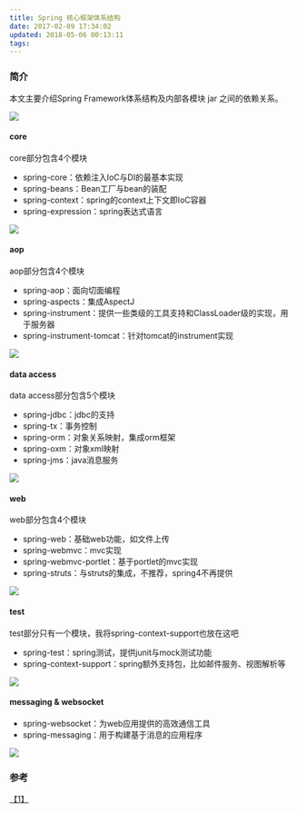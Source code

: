 ```yaml
---
title: Spring 核心框架体系结构
date: 2017-02-09 17:34:02
updated: 2018-05-06 00:13:11
tags: 
---
```

### 简介
本文主要介绍Spring Framework体系结构及内部各模块 jar 之间的依赖关系。

![](/images/spring-framework.jpg)

#### core

core部分包含4个模块

- spring-core：依赖注入IoC与DI的最基本实现
- spring-beans：Bean工厂与bean的装配
- spring-context：spring的context上下文即IoC容器
- spring-expression：spring表达式语言

![](/images/spring-framework-core-dependencies.jpg)

#### aop

aop部分包含4个模块

- spring-aop：面向切面编程
- spring-aspects：集成AspectJ
- spring-instrument：提供一些类级的工具支持和ClassLoader级的实现，用于服务器
- spring-instrument-tomcat：针对tomcat的instrument实现

![](/images/spring-framework-aop-dependencies.jpg)


#### data access

data access部分包含5个模块

- spring-jdbc：jdbc的支持
- spring-tx：事务控制
- spring-orm：对象关系映射，集成orm框架
- spring-oxm：对象xml映射
- spring-jms：java消息服务

![](/images/spring-framework-data-dependencies.jpg)


#### web

web部分包含4个模块

- spring-web：基础web功能，如文件上传
- spring-webmvc：mvc实现
- spring-webmvc-portlet：基于portlet的mvc实现
- spring-struts：与struts的集成，不推荐，spring4不再提供

![](/images/spring-framework-web-dependencies.jpg)

#### test

test部分只有一个模块，我将spring-context-support也放在这吧

- spring-test：spring测试，提供junit与mock测试功能
- spring-context-support：spring额外支持包，比如邮件服务、视图解析等

![](/images/spring-framework-test-dependencies.jpg)

#### messaging & websocket

- spring-websocket：为web应用提供的高效通信工具
- spring-messaging：用于构建基于消息的应用程序

![](/images/spring-framework-websocket-messaging-dependencies.jpg)

### 参考
[【1】](http://mp.weixin.qq.com/s/_T8QQbJrKl6exvF4RcIGFg)
